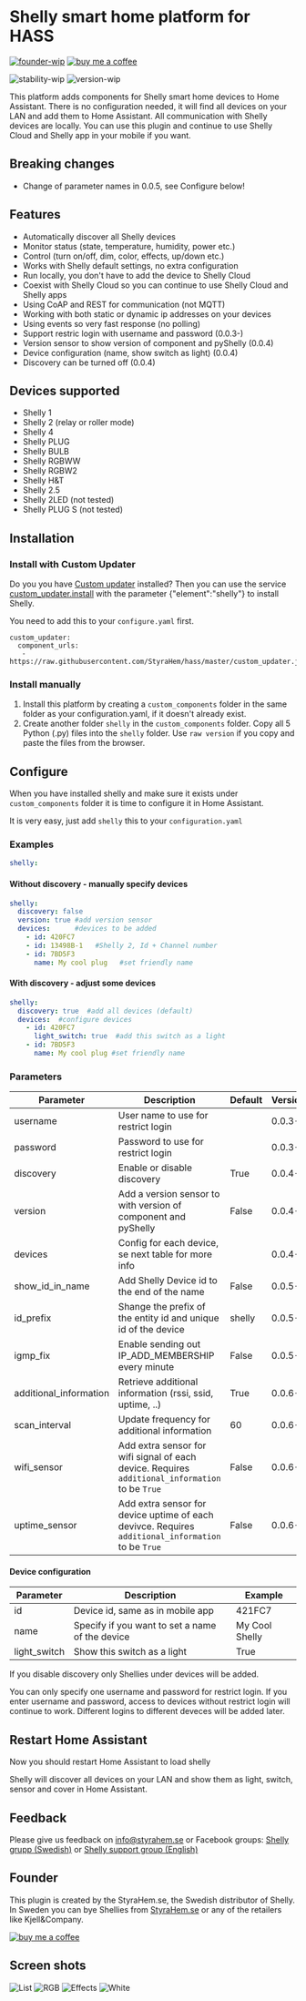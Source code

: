 # Shelly smart home platform for HASS

[![founder-wip](https://img.shields.io/badge/founder-Håkan_Åkerberg@StyraHem.se-green.svg?style=for-the-badge)](https://www.styrahem.se)
[![buy me a coffee](https://img.shields.io/badge/If%20you%20like%20it-Buy%20me%20a%20coffee-orange.svg?style=for-the-badge)](https://www.buymeacoffee.com/styrahem)

![stability-wip](https://img.shields.io/badge/stability-stable-green.svg?style=for-the-badge)
![version-wip](https://img.shields.io/badge/version-0.0.11-green.svg?style=for-the-badge)

This platform adds components for Shelly smart home devices to Home Assistant. There is no configuration needed, it will find all devices on your LAN and add them to Home Assistant. All communication with Shelly devices are locally. You can use this plugin and continue to use Shelly Cloud and Shelly app in your mobile if you want.

## Breaking changes

- Change of parameter names in 0.0.5, see Configure below!

## Features

- Automatically discover all Shelly devices
- Monitor status (state, temperature, humidity, power etc.)
- Control (turn on/off, dim, color, effects, up/down etc.)
- Works with Shelly default settings, no extra configuration
- Run locally, you don't have to add the device to Shelly Cloud
- Coexist with Shelly Cloud so you can continue to use Shelly Cloud and Shelly apps
- Using CoAP and REST for communication (not MQTT)
- Working with both static or dynamic ip addresses on your devices
- Using events so very fast response (no polling)
- Support restric login with username and password (0.0.3-)
- Version sensor to show version of component and pyShelly (0.0.4)
- Device configuration (name, show switch as light) (0.0.4)
- Discovery can be turned off (0.0.4)

## Devices supported

- Shelly 1
- Shelly 2 (relay or roller mode)
- Shelly 4
- Shelly PLUG
- Shelly BULB
- Shelly RGBWW
- Shelly RGBW2
- Shelly H&T
- Shelly 2.5
- Shelly 2LED (not tested)
- Shelly PLUG S (not tested)

## Installation

### Install with Custom Updater

Do you you have [Custom updater](https://github.com/custom-components/custom_updater) installed? Then you can use the service [custom_updater.install](https://github.com/custom-components/custom_updater/wiki/Services#install-element-cardcomponentpython_script) with the parameter {"element":"shelly"} to install Shelly.

You need to add this to your `configure.yaml` first.
```
custom_updater:
  component_urls:
   - https://raw.githubusercontent.com/StyraHem/hass/master/custom_updater.json
```

### Install manually

1. Install this platform by creating a `custom_components` folder in the same folder as your configuration.yaml, if it doesn't already exist.
2. Create another folder `shelly` in the `custom_components` folder. Copy all 5 Python (.py) files into the `shelly` folder. Use `raw version` if you copy and paste the files from the browser.

## Configure

When you have installed shelly and make sure it exists under `custom_components` folder it is time to configure it in Home Assistant.

It is very easy, just add `shelly` this to your `configuration.yaml`

### Examples

```yaml
shelly:
```

#### Without discovery - manually specify devices

```yaml
shelly:
  discovery: false
  version: true #add version sensor
  devices:      #devices to be added
    - id: 420FC7
    - id: 13498B-1   #Shelly 2, Id + Channel number
    - id: 7BD5F3
      name: My cool plug   #set friendly name
```

#### With discovery - adjust some devices

```yaml
shelly:
  discovery: true  #add all devices (default)
  devices:  #configure devices
    - id: 420FC7
      light_switch: true  #add this switch as a light
    - id: 7BD5F3
      name: My cool plug #set friendly name
```

### Parameters

| Parameter              | Description                                                                                            | Default | Version |
|------------------------|--------------------------------------------------------------------------------------------------------|---------|---------|
| username               | User name to use for restrict login                                                                    |         | 0.0.3-  |
| password               | Password to use for restrict login                                                                     |         | 0.0.3-  |
| discovery              | Enable or disable discovery                                                                            | True    | 0.0.4-  |
| version                | Add a version sensor to with version of component and pyShelly                                         | False   | 0.0.4-  |
| devices                | Config for each device, se next table for more info                                                    |         | 0.0.4-  |
| show_id_in_name        | Add Shelly Device id to the end of the name                                                            | False   | 0.0.5-  |
| id_prefix              | Shange the prefix of the entity id and unique id of the device                                         | shelly  | 0.0.5-  |
| igmp_fix               | Enable sending out IP_ADD_MEMBERSHIP every minute                                                      | False   | 0.0.5-  |
| additional_information | Retrieve additional information (rssi, ssid, uptime, ..)                                               | True    | 0.0.6-  |
| scan_interval          | Update frequency for additional information                                                            | 60      | 0.0.6-  |
| wifi_sensor            | Add extra sensor for wifi signal of each device. Requires `additional_information` to be `True`    | False   | 0.0.6-  |
| uptime_sensor          | Add extra sensor for device uptime of each devivce. Requires `additional_information` to be `True` | False   | 0.0.6-  |

#### Device configuration

| Parameter    | Description                                     | Example        |
|--------------|-------------------------------------------------|----------------|
| id           | Device id, same as in mobile app                | 421FC7         |
| name         | Specify if you want to set a name of the device | My Cool Shelly |
| light_switch | Show this switch as a light                     | True           |

If you disable discovery only Shellies under devices will be added.

You can only specify one username and password for restrict login. If you enter username and password, access to devices without restrict login will continue to work. Different logins to different deveces will be added later.

## Restart Home Assistant

Now you should restart Home Assistant to load shelly

Shelly will discover all devices on your LAN and show them as light, switch, sensor and cover in Home Assistant.

## Feedback

Please give us feedback on info@styrahem.se or Facebook groups: [Shelly grupp (Swedish)](https://www.facebook.com/groups/ShellySweden) or [Shelly support group (English)](https://www.facebook.com/groups/ShellyIoTCommunitySupport/)

## Founder

This plugin is created by the StyraHem.se, the Swedish distributor of Shelly. In Sweden you can bye Shellies from [StyraHem.se](https://www.styrahem.se/c/126/shelly) or any of the retailers like Kjell&Company.

[![buy me a coffee](https://www.buymeacoffee.com/assets/img/custom_images/orange_img.png)](https://www.buymeacoffee.com/styrahem)

## Screen shots

![List](https://raw.githubusercontent.com/StyraHem/hass/master/screenshots/List.PNG)
![RGB](https://raw.githubusercontent.com/StyraHem/hass/master/screenshots/RGB.PNG)
![Effects](https://raw.githubusercontent.com/StyraHem/hass/master/screenshots/Effects.PNG)
![White](https://raw.githubusercontent.com/StyraHem/hass/master/screenshots/White.PNG)
